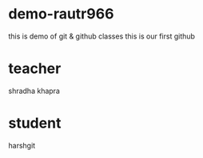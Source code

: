 # demo-rautr966
this is demo of git &amp; github classes
this is our first github
# teacher 
shradha khapra
# student
harshgit 
